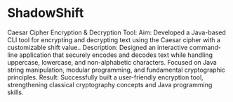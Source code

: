 # ShadowShift
Caesar Cipher Encryption & Decryption Tool: 
Aim: Developed a Java-based CLI tool for encrypting and decrypting text using the Caesar cipher with a customizable shift value.. 
Description: Designed an interactive command-line application that securely encodes and decodes text while handling uppercase, 
lowercase, and non-alphabetic characters. Focused on Java string manipulation, modular programming, and fundamental 
cryptographic principles.
Result: Successfully built a user-friendly encryption tool, strengthening classical cryptography concepts and Java 
programming skills.
